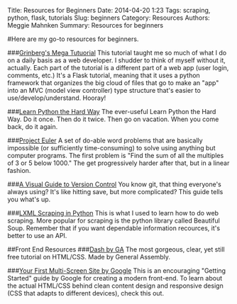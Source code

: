 Title: Resources for Beginners
Date: 2014-04-20 1:23
Tags: scraping, python, flask, tutorials
Slug: beginners
Category: Resources
Authors: Meggie Mahnken
Summary: Resources for beginners


#Here are my go-to resources for beginners.

###[Grinberg's Mega Tutuorial](http://blog.miguelgrinberg.com/post/the-flask-mega-tutorial-part-i-hello-world)
This tutorial taught me so much of what I do on a daily basis as a web developer. I shudder to think of myself without it, actually. Each part of the tutorial is a different part of a web app (user login, comments, etc.) It's a Flask tutorial, meaning that it uses a python framework that organizes the big cloud of files that go to make an "app" into an MVC (model view controller) type structure that's easier to use/develop/understand. Hooray!

###[Learn Python the Hard Way](http://learnpythonthehardway.org/book/preface.html)
The ever-useful Learn Python the Hard Way. Do it once. Then do it twice. Then go on vacation. When you come back, do it again. 

###[Project Euler](http://projecteuler.net/)
A set of do-able word problems that are basically impossible (or sufficiently time-consuming) to solve using anything but computer programs. The first problem is "Find the sum of all the multiples of 3 or 5 below 1000." The get progressively harder after that, but in a linear fashion. 

###[A Visual Guide to Version Control](http://betterexplained.com/articles/a-visual-guide-to-version-control/)
You know git, that thing everyone's always using? It's like hitting save, but more complicated? This guide tells you what's up.

###[LXML Scraping in Python](http://docs.python-guide.org/en/latest/scenarios/scrape/)
This is what I used to learn how to do web scraping. More popular for scraping is the python library called Beautiful Soup. Remember that if you want dependable information recources, it's better to use an API. 

##Front End Resources
###[Dash by GA](https://dash.generalassemb.ly/)
The most gorgeous, clear, yet still free tutorial on HTML/CSS. Made by General Assembly.

###[Your First Multi-Screen Site by Google](https://developers.google.com/web/fundamentals/getting-started/your-first-multi-screen-site/)
This is an encouraging "Getting Started" guide by Google for creating a modern front-end. To learn about the actual HTML/CSS behind clean content design and responsive design (CSS that adapts to different devices), check this out. 



